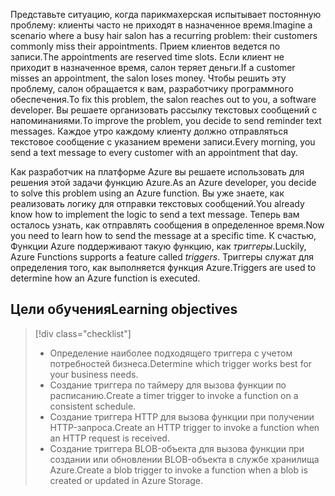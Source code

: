 <span data-ttu-id="5ca1a-101">Представьте ситуацию, когда парикмахерская испытывает постоянную проблему: клиенты часто не приходят в назначенное время.</span><span class="sxs-lookup"><span data-stu-id="5ca1a-101">Imagine a scenario where a busy hair salon has a recurring problem: their customers commonly miss their appointments.</span></span> <span data-ttu-id="5ca1a-102">Прием клиентов ведется по записи.</span><span class="sxs-lookup"><span data-stu-id="5ca1a-102">The appointments are reserved time slots.</span></span> <span data-ttu-id="5ca1a-103">Если клиент не приходит в назначенное время, салон теряет деньги.</span><span class="sxs-lookup"><span data-stu-id="5ca1a-103">If a customer misses an appointment, the salon loses money.</span></span> <span data-ttu-id="5ca1a-104">Чтобы решить эту проблему, салон обращается к вам, разработчику программного обеспечения.</span><span class="sxs-lookup"><span data-stu-id="5ca1a-104">To fix this problem, the salon reaches out to you, a software developer.</span></span> <span data-ttu-id="5ca1a-105">Вы решаете организовать рассылку текстовых сообщений с напоминаниями.</span><span class="sxs-lookup"><span data-stu-id="5ca1a-105">To improve the problem, you decide to send reminder text messages.</span></span> <span data-ttu-id="5ca1a-106">Каждое утро каждому клиенту должно отправляться текстовое сообщение с указанием времени записи.</span><span class="sxs-lookup"><span data-stu-id="5ca1a-106">Every morning, you send a text message to every customer with an appointment that day.</span></span>

<span data-ttu-id="5ca1a-107">Как разработчик на платформе Azure вы решаете использовать для решения этой задачи функцию Azure.</span><span class="sxs-lookup"><span data-stu-id="5ca1a-107">As an Azure developer, you decide to solve this problem using an Azure function.</span></span> <span data-ttu-id="5ca1a-108">Вы уже знаете, как реализовать логику для отправки текстовых сообщений.</span><span class="sxs-lookup"><span data-stu-id="5ca1a-108">You already know how to implement the logic to send a text message.</span></span> <span data-ttu-id="5ca1a-109">Теперь вам осталось узнать, как отправлять сообщения в определенное время.</span><span class="sxs-lookup"><span data-stu-id="5ca1a-109">Now you need to learn how to send the message at a specific time.</span></span> <span data-ttu-id="5ca1a-110">К счастью, Функции Azure поддерживают такую функцию, как _триггеры_.</span><span class="sxs-lookup"><span data-stu-id="5ca1a-110">Luckily, Azure Functions supports a feature called _triggers_.</span></span> <span data-ttu-id="5ca1a-111">Триггеры служат для определения того, как выполняется функция Azure.</span><span class="sxs-lookup"><span data-stu-id="5ca1a-111">Triggers are used to determine how an Azure function is executed.</span></span>

## <a name="learning-objectives"></a><span data-ttu-id="5ca1a-112">Цели обучения</span><span class="sxs-lookup"><span data-stu-id="5ca1a-112">Learning objectives</span></span>
> [!div class="checklist"]
> * <span data-ttu-id="5ca1a-113">Определение наиболее подходящего триггера с учетом потребностей бизнеса.</span><span class="sxs-lookup"><span data-stu-id="5ca1a-113">Determine which trigger works best for your business needs.</span></span>
> * <span data-ttu-id="5ca1a-114">Создание триггера по таймеру для вызова функции по расписанию.</span><span class="sxs-lookup"><span data-stu-id="5ca1a-114">Create a timer trigger to invoke a function on a consistent schedule.</span></span>
> * <span data-ttu-id="5ca1a-115">Создание триггера HTTP для вызова функции при получении HTTP-запроса.</span><span class="sxs-lookup"><span data-stu-id="5ca1a-115">Create an HTTP trigger to invoke a function when an HTTP request is received.</span></span>
> * <span data-ttu-id="5ca1a-116">Создание триггера BLOB-объекта для вызова функции при создании или обновлении BLOB-объекта в службе хранилища Azure.</span><span class="sxs-lookup"><span data-stu-id="5ca1a-116">Create a blob trigger to invoke a function when a blob is created or updated in Azure Storage.</span></span>
